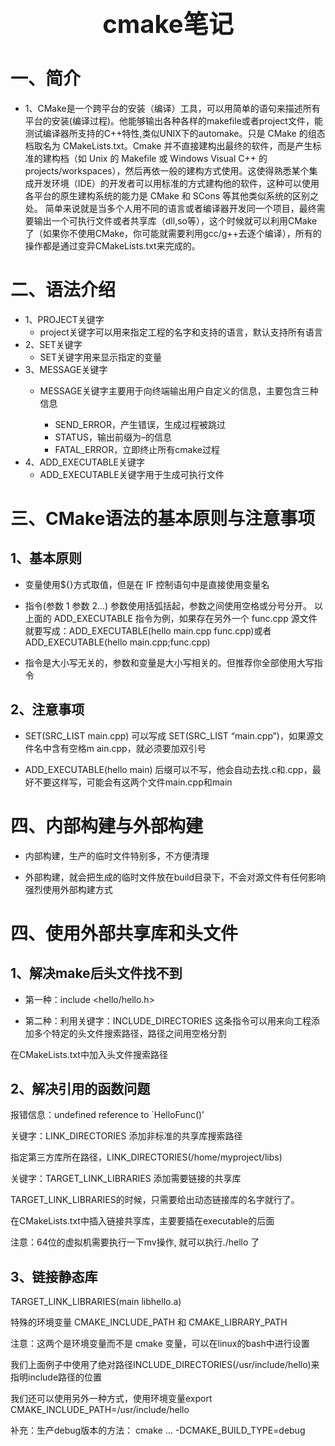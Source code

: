 <h1 style="text-align: center;font-size:40px"> cmake笔记 </h1>

# 一、简介

- 1、CMake是一个跨平台的安装（编译）工具，可以用简单的语句来描述所有平台的安装(编译过程)。他能够输出各种各样的makefile或者project文件，能测试编译器所支持的C++特性,类似UNIX下的automake。只是 CMake 的组态档取名为 CMakeLists.txt。Cmake 并不直接建构出最终的软件，而是产生标准的建构档（如 Unix 的 Makefile 或 Windows Visual C++ 的 projects/workspaces），然后再依一般的建构方式使用。这使得熟悉某个集成开发环境（IDE）的开发者可以用标准的方式建构他的软件，这种可以使用各平台的原生建构系统的能力是 CMake 和 SCons 等其他类似系统的区别之处。
简单来说就是当多个人用不同的语言或者编译器开发同一个项目，最终需要输出一个可执行文件或者共享库（dll,so等），这个时候就可以利用CMake了（如果你不使用CMake，你可能就需要利用gcc/g++去逐个编译），所有的操作都是通过变异CMakeLists.txt来完成的。

# 二、语法介绍
 
- 1、PROJECT关键字
    - project关键字可以用来指定工程的名字和支持的语言，默认支持所有语言
- 2、SET关键字
    - SET关键字用来显示指定的变量
- 3、MESSAGE关键字
    - MESSAGE关键字主要用于向终端输出用户自定义的信息，主要包含三种信息

      - SEND_ERROR，产生错误，生成过程被跳过
      - STATUS，输出前缀为–的信息
      - FATAL_ERROR，立即终止所有cmake过程
- 4、ADD_EXECUTABLE关键字
    - ADD_EXECUTABLE关键字用于生成可执行文件

# 三、CMake语法的基本原则与注意事项

## 1、基本原则

- 变量使用${}方式取值，但是在 IF 控制语句中是直接使用变量名

- 指令(参数 1 参数 2…) 参数使用括弧括起，参数之间使用空格或分号分开。 以上面的 ADD_EXECUTABLE 指令为例，如果存在另外一个 func.cpp 源文件就要写成：ADD_EXECUTABLE(hello main.cpp func.cpp)或者ADD_EXECUTABLE(hello main.cpp;func.cpp)

- 指令是大小写无关的，参数和变量是大小写相关的。但推荐你全部使用大写指令

## 2、注意事项

- SET(SRC_LIST main.cpp) 可以写成 SET(SRC_LIST “main.cpp”)，如果源文件名中含有空格m ain.cpp，就必须要加双引号

- ADD_EXECUTABLE(hello main) 后缀可以不写，他会自动去找.c和.cpp，最好不要这样写，可能会有这两个文件main.cpp和main

# 四、内部构建与外部构建

- 内部构建，生产的临时文件特别多，不方便清理

- 外部构建，就会把生成的临时文件放在build目录下，不会对源文件有任何影响强烈使用外部构建方式

# 四、使用外部共享库和头文件

## 1、解决make后头文件找不到

- 第一种：include <hello/hello.h>

- 第二种：利用关键字：INCLUDE_DIRECTORIES 这条指令可以用来向工程添加多个特定的头文件搜索路径，路径之间用空格分割

在CMakeLists.txt中加入头文件搜索路径

## 2、解决引用的函数问题

报错信息：undefined reference to `HelloFunc()’

关键字：LINK_DIRECTORIES 添加非标准的共享库搜索路径

指定第三方库所在路径，LINK_DIRECTORIES(/home/myproject/libs)

关键字：TARGET_LINK_LIBRARIES 添加需要链接的共享库

TARGET_LINK_LIBRARIES的时候，只需要给出动态链接库的名字就行了。

在CMakeLists.txt中插入链接共享库，主要要插在executable的后面

注意：64位的虚拟机需要执行一下mv操作, 就可以执行./hello 了

## 3、链接静态库

TARGET_LINK_LIBRARIES(main libhello.a)

特殊的环境变量 CMAKE_INCLUDE_PATH 和 CMAKE_LIBRARY_PATH

注意：这两个是环境变量而不是 cmake 变量，可以在linux的bash中进行设置

我们上面例子中使用了绝对路径INCLUDE_DIRECTORIES(/usr/include/hello)来指明include路径的位置

我们还可以使用另外一种方式，使用环境变量export CMAKE_INCLUDE_PATH=/usr/include/hello

补充：生产debug版本的方法：
cmake … -DCMAKE_BUILD_TYPE=debug